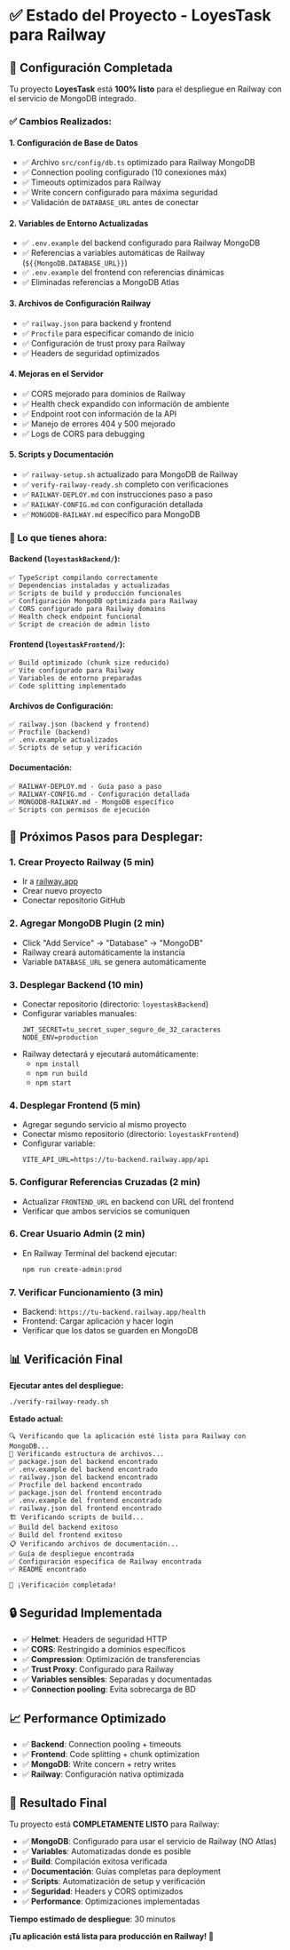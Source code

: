 # ✅ Estado del Proyecto - LoyesTask para Railway

## 🎯 Configuración Completada

Tu proyecto **LoyesTask** está **100% listo** para el despliegue en Railway con el servicio de MongoDB integrado.

### ✅ Cambios Realizados:

#### 1. **Configuración de Base de Datos**
- ✅ Archivo `src/config/db.ts` optimizado para Railway MongoDB
- ✅ Connection pooling configurado (10 conexiones máx)
- ✅ Timeouts optimizados para Railway
- ✅ Write concern configurado para máxima seguridad
- ✅ Validación de `DATABASE_URL` antes de conectar

#### 2. **Variables de Entorno Actualizadas**
- ✅ `.env.example` del backend configurado para Railway MongoDB
- ✅ Referencias a variables automáticas de Railway (`${{MongoDB.DATABASE_URL}}`)
- ✅ `.env.example` del frontend con referencias dinámicas
- ✅ Eliminadas referencias a MongoDB Atlas

#### 3. **Archivos de Configuración Railway**
- ✅ `railway.json` para backend y frontend
- ✅ `Procfile` para especificar comando de inicio
- ✅ Configuración de trust proxy para Railway
- ✅ Headers de seguridad optimizados

#### 4. **Mejoras en el Servidor**
- ✅ CORS mejorado para dominios de Railway
- ✅ Health check expandido con información de ambiente
- ✅ Endpoint root con información de la API
- ✅ Manejo de errores 404 y 500 mejorado
- ✅ Logs de CORS para debugging

#### 5. **Scripts y Documentación**
- ✅ `railway-setup.sh` actualizado para MongoDB de Railway
- ✅ `verify-railway-ready.sh` completo con verificaciones
- ✅ `RAILWAY-DEPLOY.md` con instrucciones paso a paso
- ✅ `RAILWAY-CONFIG.md` con configuración detallada
- ✅ `MONGODB-RAILWAY.md` específico para MongoDB

### 🚀 Lo que tienes ahora:

#### Backend (`loyestaskBackend/`):
```
✅ TypeScript compilando correctamente
✅ Dependencias instaladas y actualizadas
✅ Scripts de build y producción funcionales
✅ Configuración MongoDB optimizada para Railway
✅ CORS configurado para Railway domains
✅ Health check endpoint funcional
✅ Script de creación de admin listo
```

#### Frontend (`loyestaskFrontend/`):
```
✅ Build optimizado (chunk size reducido)
✅ Vite configurado para Railway
✅ Variables de entorno preparadas
✅ Code splitting implementado
```

#### Archivos de Configuración:
```
✅ railway.json (backend y frontend)
✅ Procfile (backend)
✅ .env.example actualizados
✅ Scripts de setup y verificación
```

#### Documentación:
```
✅ RAILWAY-DEPLOY.md - Guía paso a paso
✅ RAILWAY-CONFIG.md - Configuración detallada  
✅ MONGODB-RAILWAY.md - MongoDB específico
✅ Scripts con permisos de ejecución
```

## 🔄 Próximos Pasos para Desplegar:

### 1. **Crear Proyecto Railway** (5 min)
- Ir a [railway.app](https://railway.app)
- Crear nuevo proyecto
- Conectar repositorio GitHub

### 2. **Agregar MongoDB Plugin** (2 min)
- Click "Add Service" → "Database" → "MongoDB"
- Railway creará automáticamente la instancia
- Variable `DATABASE_URL` se genera automáticamente

### 3. **Desplegar Backend** (10 min)
- Conectar repositorio (directorio: `loyestaskBackend`)
- Configurar variables manuales:
  ```env
  JWT_SECRET=tu_secret_super_seguro_de_32_caracteres
  NODE_ENV=production
  ```
- Railway detectará y ejecutará automáticamente:
  - `npm install`
  - `npm run build` 
  - `npm start`

### 4. **Desplegar Frontend** (5 min)
- Agregar segundo servicio al mismo proyecto
- Conectar mismo repositorio (directorio: `loyestaskFrontend`)
- Configurar variable:
  ```env
  VITE_API_URL=https://tu-backend.railway.app/api
  ```

### 5. **Configurar Referencias Cruzadas** (2 min)
- Actualizar `FRONTEND_URL` en backend con URL del frontend
- Verificar que ambos servicios se comuniquen

### 6. **Crear Usuario Admin** (2 min)
- En Railway Terminal del backend ejecutar:
  ```bash
  npm run create-admin:prod
  ```

### 7. **Verificar Funcionamiento** (3 min)
- Backend: `https://tu-backend.railway.app/health`
- Frontend: Cargar aplicación y hacer login
- Verificar que los datos se guarden en MongoDB

## 📊 Verificación Final

**Ejecutar antes del despliegue:**
```bash
./verify-railway-ready.sh
```

**Estado actual:**
```
🔍 Verificando que la aplicación esté lista para Railway con MongoDB...
📂 Verificando estructura de archivos...
✅ package.json del backend encontrado
✅ .env.example del backend encontrado  
✅ railway.json del backend encontrado
✅ Procfile del backend encontrado
✅ package.json del frontend encontrado
✅ .env.example del frontend encontrado
✅ railway.json del frontend encontrado
🏗️ Verificando scripts de build...
✅ Build del backend exitoso
✅ Build del frontend exitoso
📋 Verificando archivos de documentación...
✅ Guía de despliegue encontrada
✅ Configuración específica de Railway encontrada
✅ README encontrado

🎉 ¡Verificación completada!
```

## 🔒 Seguridad Implementada

- ✅ **Helmet**: Headers de seguridad HTTP
- ✅ **CORS**: Restringido a dominios específicos
- ✅ **Compression**: Optimización de transferencias
- ✅ **Trust Proxy**: Configurado para Railway
- ✅ **Variables sensibles**: Separadas y documentadas
- ✅ **Connection pooling**: Evita sobrecarga de BD

## 📈 Performance Optimizado

- ✅ **Backend**: Connection pooling + timeouts
- ✅ **Frontend**: Code splitting + chunk optimization
- ✅ **MongoDB**: Write concern + retry writes
- ✅ **Railway**: Configuración nativa optimizada

## 🎉 Resultado Final

Tu proyecto está **COMPLETAMENTE LISTO** para Railway:

- ✅ **MongoDB**: Configurado para usar el servicio de Railway (NO Atlas)
- ✅ **Variables**: Automatizadas donde es posible
- ✅ **Build**: Compilación exitosa verificada
- ✅ **Documentación**: Guías completas para deployment
- ✅ **Scripts**: Automatización de setup y verificación
- ✅ **Seguridad**: Headers y CORS optimizados
- ✅ **Performance**: Optimizaciones implementadas

**Tiempo estimado de despliegue**: 30 minutos

**¡Tu aplicación está lista para producción en Railway! 🚀**
